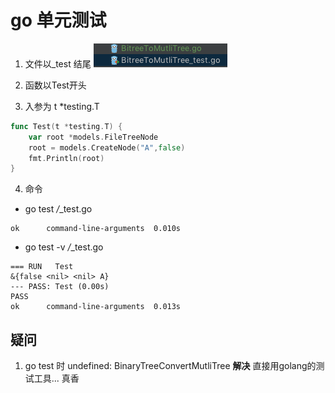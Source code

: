 # go 单元测试

1. 文件以_test 结尾
![文件](../img/go-uc1.png)

2. 函数以Test开头


3. 入参为 t *testing.T

``` go
func Test(t *testing.T) {
	var root *models.FileTreeNode
	root = models.CreateNode("A",false)
	fmt.Println(root)
}
```
4. 命令

* go test */*_test.go
```
ok      command-line-arguments  0.010s
```
*  go test -v */*_test.go
```
=== RUN   Test
&{false <nil> <nil> A}
--- PASS: Test (0.00s)
PASS
ok      command-line-arguments  0.013s
```


## 疑问
1. go test 时  undefined: BinaryTreeConvertMutliTree
**解决**
直接用golang的测试工具... 真香


